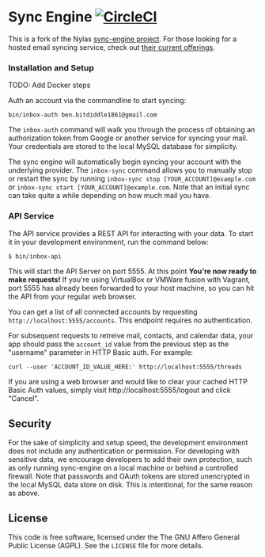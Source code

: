 # Sync Engine [![CircleCI](https://circleci.com/gh/closeio/sync-engine.svg?style=svg)](https://circleci.com/gh/closeio/sync-engine)

This is a fork of the Nylas [sync-engine project](https://github.com/nylas/sync-engine). 
For those looking for a hosted email syncing service, check out 
[their current offerings](https://www.nylas.com/).

### Installation and Setup

TODO: Add Docker steps

Auth an account via the commandline to start syncing:

    bin/inbox-auth ben.bitdiddle1861@gmail.com

The `inbox-auth` command will walk you through the process of obtaining an 
authorization token from Google or another service for syncing your mail. Your credentials are stored to the local MySQL database for simplicity.

The sync engine will automatically begin syncing your account with the underlying provider. The `inbox-sync` command allows you to manually stop or restart the sync by running `inbox-sync stop [YOUR_ACCOUNT]@example.com` or `inbox-sync start [YOUR_ACCOUNT]@example.com`. Note that an initial sync can take quite a while depending on how much mail you have.

### API Service

The API service provides a REST API for interacting with your data. To start 
it in your development environment, run the command below:

```bash
$ bin/inbox-api
```

This will start the API Server on port 5555. At this point **You're now ready to make requests!** If you're using VirtualBox or VMWare fusion with Vagrant, port 5555 has already been forwarded to your host machine, so you can hit the API from your regular web browser.

You can get a list of all connected accounts by requesting `http://localhost:5555/accounts`. This endpoint requires no authentication.

For subsequent requests to retreive mail, contacts, and calendar data, your app should pass the `account_id` value from the previous step as the "username" parameter in HTTP Basic auth. For example:

```
curl --user 'ACCOUNT_ID_VALUE_HERE:' http://localhost:5555/threads
```

If you are using a web browser and would like to clear your cached HTTP Basic Auth values, simply visit http://localhost:5555/logout and click "Cancel".

## Security

For the sake of simplicity and setup speed, the development environment does 
not include any authentication or permission. For developing with sensitive 
data, we encourage developers to add their own protection, such as only 
running sync-engine on a local machine or behind a controlled firewall.
Note that passwords and OAuth tokens are stored unencrypted in the local MySQL data store on disk. This is intentional, for the same reason as above.

## License

This code is free software, licensed under the The GNU Affero General Public License (AGPL). See the `LICENSE` file for more details.
